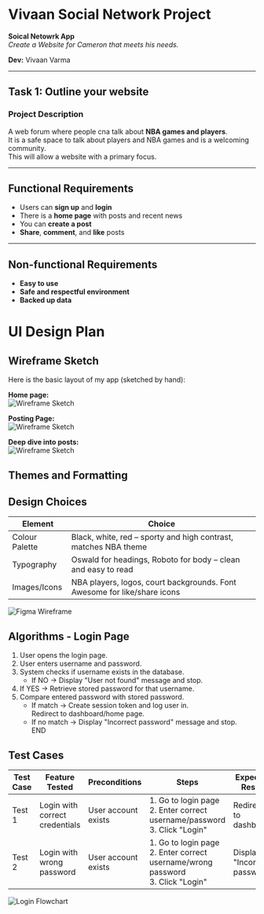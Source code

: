 # Vivaan Social Network Project

**Soical Netowrk App**  
_Create a Website for Cameron that meets his needs._

**Dev:** Vivaan Varma

---

## Task 1: Outline your website

### Project Description

A web forum where people cna talk about **NBA games and players**.  
It is a safe space to talk about players and NBA games and is a welcoming community.  
This will allow a website with a primary focus.

---

## Functional Requirements

- Users can **sign up** and **login**
- There is a **home page** with posts and recent news
- You can **create a post**
- **Share**, **comment**, and **like** posts

---

## Non-functional Requirements

- **Easy to use**
- **Safe and respectful environment**
- **Backed up data**

# UI Design Plan

## Wireframe Sketch

Here is the basic layout of my app (sketched by hand):

**Home page:**  
![Wireframe Sketch](images/wireframe1.png)

**Posting Page:**  
![Wireframe Sketch](images/wireframe2.png)

**Deep dive into posts:**  
![Wireframe Sketch](images/wireframe3.png)

## Themes and Formatting

## Design Choices

| Element         | Choice                                                                 |
|----------------|------------------------------------------------------------------------|
| Colour Palette | Black, white, red – sporty and high contrast, matches NBA theme        |
| Typography     | Oswald for headings, Roboto for body – clean and easy to read          |
| Images/Icons   | NBA players, logos, court backgrounds. Font Awesome for like/share icons |

![Figma Wireframe](images/figmawire1.png)

## Algorithms - Login Page

1. User opens the login page.
2. User enters username and password.
3. System checks if username exists in the database.
   - If NO → Display "User not found" message and stop.
4. If YES → Retrieve stored password for that username.
5. Compare entered password with stored password.
   - If match → Create session token and log user in.  
     Redirect to dashboard/home page.
   - If no match → Display "Incorrect password" message and stop.  
END

## Test Cases

| Test Case  | Feature Tested | Preconditions | Steps | Expected Result |
|--------------|---------------|---------------|-------|-----------------|
| Test 1 | Login with correct credentials | User account exists | 1. Go to login page<br>2. Enter correct username/password<br>3. Click "Login" | Redirect to dashboard |
| Test 2 | Login with wrong password | User account exists | 1. Go to login page<br>2. Enter correct username/wrong password<br>3. Click "Login" | Display "Incorrect password" |

![Login Flowchart](images/flowchart1.png)
